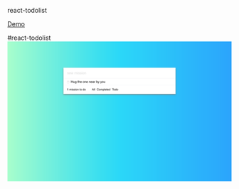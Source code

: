 react-todolist

[Demo](https://hidana-todolist.herokuapp.com)

#react-todolist
![landingPage](./img/landingPage.png)

